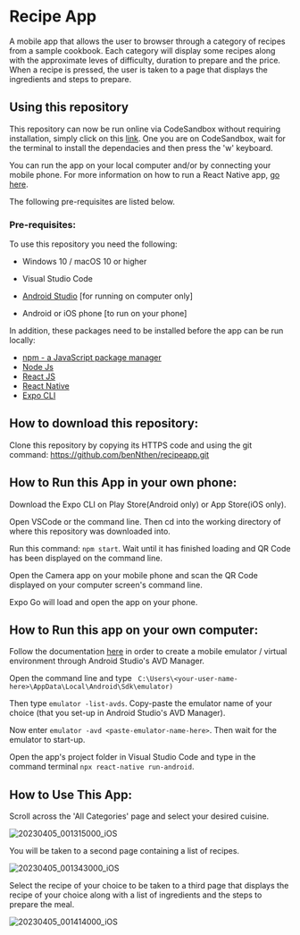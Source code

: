 # Recipe App

A mobile app that allows the user to browser through a category of recipes from a sample cookbook. Each category will display some recipes along with the approximate  leves of difficulty, duration to prepare and the price. When a recipe is pressed, the user is taken to a page that displays the ingredients and steps to prepare.

## Using this repository

This repository can now be run online via CodeSandbox without requiring installation, simply click on this [link](https://codesandbox.io/p/github/benNthen/recipeapp/main?layout=%257B%2522activeFilepath%2522%253A%2522%252FREADME.md%2522%252C%2522openFiles%2522%253A%255B%2522%252FREADME.md%2522%255D%252C%2522sidebarPanel%2522%253A%2522EXPLORER%2522%252C%2522gitSidebarPanel%2522%253A%2522COMMIT%2522%252C%2522fullScreenDevtools%2522%253Afalse%252C%2522rootPanelGroup%2522%253A%257B%2522direction%2522%253A%2522vertical%2522%252C%2522type%2522%253A%2522PANEL_GROUP%2522%252C%2522id%2522%253A%2522DEVTOOLS_PANELS%2522%252C%2522panels%2522%253A%255B%257B%2522type%2522%253A%2522PANEL%2522%252C%2522panelType%2522%253A%2522TABS%2522%252C%2522id%2522%253A%2522clh5p5mda0009356kh88i9tnl%2522%257D%255D%252C%2522sizes%2522%253A%255B100%255D%257D%252C%2522tabbedPanels%2522%253A%257B%2522clh5p5mda0009356kh88i9tnl%2522%253A%257B%2522id%2522%253A%2522clh5p5mda0009356kh88i9tnl%2522%252C%2522activeTabId%2522%253A%2522clh5p95lm00eh356kd0m4t9xz%2522%252C%2522tabs%2522%253A%255B%257B%2522type%2522%253A%2522TASK_LOG%2522%252C%2522taskId%2522%253A%2522start%2522%252C%2522id%2522%253A%2522clh5p67w10069356k16e3jy5c%2522%257D%252C%257B%2522type%2522%253A%2522TASK_PORT%2522%252C%2522taskId%2522%253A%2522start%2522%252C%2522port%2522%253A19000%252C%2522id%2522%253A%2522clh5p6a6900b4356kdlrec9oo%2522%252C%2522path%2522%253A%2522%252F%2522%257D%252C%257B%2522type%2522%253A%2522TASK_PORT%2522%252C%2522taskId%2522%253A%2522start%2522%252C%2522port%2522%253A19006%252C%2522id%2522%253A%2522clh5p95lm00eh356kd0m4t9xz%2522%252C%2522path%2522%253A%2522%252F%2522%257D%255D%257D%257D%252C%2522showSidebar%2522%253Atrue%252C%2522showDevtools%2522%253Atrue%252C%2522sidebarPanelSize%2522%253A15%252C%2522editorPanelSize%2522%253A62.3828125%252C%2522devtoolsPanelSize%2522%253A21.3671875%257D). One you are on CodeSandbox, wait for the terminal to install the dependacies and then press the 'w' keyboard. 

You can run the app on your local computer and/or by connecting your mobile phone. 
For more information on how to run a React Native app, [go here](https://reactnative.dev/docs/environment-setup).

The following pre-requisites are listed below.
### Pre-requisites:

To use this repository you need the following:
 - Windows 10 / macOS 10  or higher
 - Visual Studio Code
 
 - [Android Studio](https://developer.android.com/studio) [for running on computer only]
 - Android or iOS phone [to run on your phone]
 
 In addition, these packages need to be installed before the app can be run locally:
 - [npm - a JavaScript package manager](https://www.npmjs.com/package/npm)
 - [Node Js](https://nodejs.org/en/)
 - [React JS](https://reactjs.org/)
 - [React Native](https://reactnative.dev/)
 - [Expo CLI](https://docs.expo.dev/bare/installing-expo-modules/)
 
 ## How to download this repository:

Clone this repository by copying its HTTPS code and using the git command: https://github.com/benNthen/recipeapp.git

## How to Run this App in your own phone:

Download the Expo CLI on Play Store(Android only) or App Store(iOS only).

Open VSCode or the command line. Then cd into the working directory of where this repository was downloaded into.

Run this command: `npm start`. Wait until it has finished loading and QR Code has been displayed on the command line.

Open the Camera app on your mobile phone and scan the QR Code displayed on your computer screen's command line.

Expo Go will load and open the app on your phone.
 
 ## How to Run this app on your own computer:
 
 Follow the documentation [here](https://developer.android.com/studio/intro/update#sdk-manager) in order to create a mobile emulator / virtual environment through Android Studio's AVD Manager.
 
 Open the command line and type ` C:\Users\<your-user-name-here>\AppData\Local\Android\Sdk\emulator)`
 
 Then type `emulator -list-avds`. Copy-paste the emulator name of your choice (that you set-up in Android Studio's AVD Manager).
 
 Now enter `emulator -avd <paste-emulator-name-here>`. Then wait for the emulator to start-up.
 
 Open the app's project folder in Visual Studio Code and type in the command terminal `npx react-native run-android`.
 
 ## How to Use This App:
 
 Scroll across the 'All Categories' page and select your desired cuisine. 
 
 ![20230405_001315000_iOS](https://user-images.githubusercontent.com/53241776/229950860-45e3aef7-5943-40d4-ad8c-78409ef06991.png)

 You will be taken to a second page containing a list of recipes. 
 
 ![20230405_001343000_iOS](https://user-images.githubusercontent.com/53241776/229950881-69afe063-5bcc-452b-b1da-c8700777b603.png)

 Select the recipe of your choice to be taken to a third page that displays the recipe of your choice along with a list of ingredients and the steps to prepare the meal.
 
 ![20230405_001414000_iOS](https://user-images.githubusercontent.com/53241776/229950910-dac1e25f-39f4-407a-b798-4b2479148d99.png)
